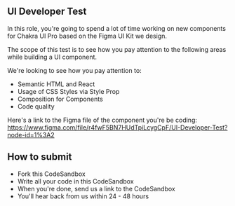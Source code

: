 ## UI Developer Test

In this role, you're going to spend a lot of time working on new components for Chakra UI Pro based on the Figma UI Kit we design.

The scope of this test is to see how you pay attention to the following areas while building a UI component.

We're looking to see how you pay attention to:

- Semantic HTML and React
- Usage of CSS Styles via Style Prop
- Composition for Components
- Code quality

Here's a link to the Figma file of the component you're be coding:
https://www.figma.com/file/r4fwF5BN7HUdTpiLcygCpF/UI-Developer-Test?node-id=1%3A2

## How to submit

- Fork this CodeSandbox
- Write all your code in this CodeSandbox
- When you're done, send us a link to the CodeSandbox
- You'll hear back from us within 24 - 48 hours

